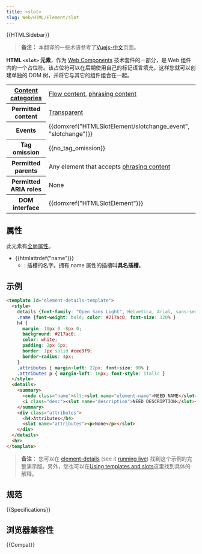 ```yaml
---
title: <slot>
slug: Web/HTML/Element/slot
---
```


{{HTMLSidebar}}

> **备注：** 本翻译的一些术语参考了[Vuejs-中文](https://cn.vuejs.org/v2/guide/components-slots.html)页面。

**HTML `<slot>` 元素**，作为 [Web Components](/zh-CN/docs/Web/Web_Components) 技术套件的一部分，是 Web 组件内的一个占位符。该占位符可以在后期使用自己的标记语言填充，这样您就可以创建单独的 DOM 树，并将它与其它的组件组合在一起。

<table class="properties">
 <tbody>
  <tr>
   <th scope="row"><a href="/zh-CN/docs/Web/HTML/Content_categories">Content categories</a></th>
   <td><a href="/zh-CN/docs/Web/HTML/Content_categories#Flow_content">Flow content</a>, <a href="/zh-CN/docs/Web/HTML/Content_categories#Phrasing_content">phrasing content</a></td>
  </tr>
  <tr>
   <th scope="row">Permitted content</th>
   <td><a href="/zh-CN/docs/Web/HTML/Content_categories#Transparent_content_model">Transparent</a></td>
  </tr>
  <tr>
   <th scope="row">Events</th>
   <td>{{domxref("HTMLSlotElement/slotchange_event", "slotchange")}}</td>
  </tr>
  <tr>
   <th scope="row">Tag omission</th>
   <td>{{no_tag_omission}}</td>
  </tr>
  <tr>
   <th scope="row">Permitted parents</th>
   <td>Any element that accepts <a href="/zh-CN/docs/Web/HTML/Content_categories#Phrasing_content">phrasing content</a></td>
  </tr>
  <tr>
   <th scope="row">Permitted ARIA roles</th>
   <td>None</td>
  </tr>
  <tr>
   <th scope="row">DOM interface</th>
   <td>{{domxref("HTMLSlotElement")}}</td>
  </tr>
 </tbody>
</table>

## 属性

此元素有[全局属性](/zh-CN/docs/Web/HTML/Global_attributes)。

- {{htmlattrdef("name")}}
  - : 插槽的名字。拥有 name 属性的插槽叫**具名插槽**。

## 示例

```html
<template id="element-details-template">
  <style>
    details {font-family: "Open Sans Light", Helvetica, Arial, sans-serif }
    .name {font-weight: bold; color: #217ac0; font-size: 120% }
    h4 {
      margin: 10px 0 -8px 0;
      background: #217ac0;
      color: white;
      padding: 2px 6px;
      border: 1px solid #cee9f9;
      border-radius: 4px;
    }
    .attributes { margin-left: 22px; font-size: 90% }
    .attributes p { margin-left: 16px; font-style: italic }
  </style>
  <details>
    <summary>
      <code class="name">&lt;<slot name="element-name">NEED NAME</slot>&gt;</code>
      <i class="desc"><slot name="description">NEED DESCRIPTION</slot></i>
    </summary>
    <div class="attributes">
      <h4>Attributes</h4>
      <slot name="attributes"><p>None</p></slot>
    </div>
  </details>
  <hr>
</template>
```

> **备注：** 您可以在 [element-details](https://github.com/mdn/web-components-examples/tree/master/element-details) (see it [running live](https://mdn.github.io/web-components-examples/element-details/)) 找到这个示例的完整演示版。另外，您也可以在[Using templates and slots](/zh-CN/docs/Web/Web_Components/Using_templates_and_slots)这里找到具体的解释。

## 规范

{{Specifications}}

## 浏览器兼容性

{{Compat}}
